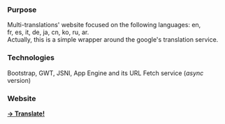 <html>
<head></head>
<body>

<p>
  <h3>Purpose</h3>
Multi-translations&#39; website focused on the following languages: en, fr,&nbsp;es,&nbsp;it,&nbsp;de,&nbsp;ja,&nbsp;cn,&nbsp;ko,&nbsp;ru,&nbsp;ar.&nbsp;<br/>
Actually, this is a simple wrapper around the google&#39;s translation service.
</p>
<p>
	<h3>Technologies</h3>
Bootstrap, GWT, JSNI, App Engine and its URL Fetch service (<i>async</i> version)
</p>
<p>
	<h3>Website</h3>
	<a href="http://pgu-translate.appspot.com/" target="_blank"><strong>&#8594; Translate!</strong></a>
</p>

</body>
</html>

